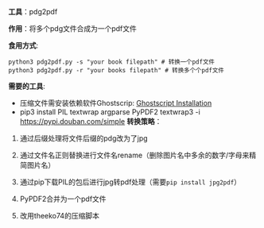 **工具**：pdg2pdf

**作用**：将多个pdg文件合成为一个pdf文件

**食用方式**:

```shell
python3 pdg2pdf.py -s "your book filepath" # 转换一个pdf文件
python3 pdg2pdf.py -r "your books filepath" # 转换多个个pdf文件
```

**需要的工具**:

- 压缩文件需安装依赖软件Ghostscrip:
[Ghostscript Installation](https://raw.githubusercontent.com/theeko74/pdfc/master/README.md)
- pip3 install PIL textwrap argparse PyPDF2 textwrap3 -i https://pypi.douban.com/simple
**转换策略**：

1. 通过后缀处理将文件后缀的pdg改为了jpg

2. 通过文件名正则替换进行文件名rename（删除图片名中多余的数字/字母来精简图片名）

3. 通过pip下载PIL的包后进行jpg转pdf处理（需要`pip install jpg2pdf`）

4. PyPDF2合并为一个pdf文件

5. 改用theeko74的压缩脚本
